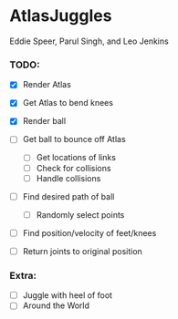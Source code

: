 # AtlasJuggles
Eddie Speer, Parul Singh, and Leo Jenkins

### TODO:
- [x] Render Atlas
- [x] Get Atlas to bend knees
- [x] Render ball
- [ ] Get ball to bounce off Atlas
    - [ ] Get locations of links
    - [ ] Check for collisions
    - [ ] Handle collisions
- [ ] Find desired path of ball
    - [ ] Randomly select points
- [ ] Find position/velocity of feet/knees
- [ ] Return joints to original position


### Extra:
- [ ] Juggle with heel of foot
- [ ] Around the World